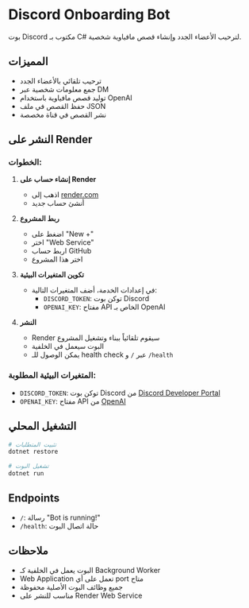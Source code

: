 # Discord Onboarding Bot

بوت Discord مكتوب بـ C# لترحيب الأعضاء الجدد وإنشاء قصص مافياوية شخصية.

## المميزات

- ترحيب تلقائي بالأعضاء الجدد
- جمع معلومات شخصية عبر DM
- توليد قصص مافياوية باستخدام OpenAI
- حفظ القصص في ملف JSON
- نشر القصص في قناة مخصصة

## النشر على Render

### الخطوات:

1. **إنشاء حساب على Render**
   - اذهب إلى [render.com](https://render.com)
   - أنشئ حساب جديد

2. **ربط المشروع**
   - اضغط على "New +"
   - اختر "Web Service"
   - اربط حساب GitHub
   - اختر هذا المشروع

3. **تكوين المتغيرات البيئية**
   - في إعدادات الخدمة، أضف المتغيرات التالية:
     - `DISCORD_TOKEN`: توكن بوت Discord
     - `OPENAI_KEY`: مفتاح API الخاص بـ OpenAI

4. **النشر**
   - Render سيقوم تلقائياً ببناء وتشغيل المشروع
   - البوت سيعمل في الخلفية
   - يمكن الوصول للـ health check عبر `/` و `/health`

### المتغيرات البيئية المطلوبة:

- `DISCORD_TOKEN`: توكن بوت Discord من [Discord Developer Portal](https://discord.com/developers/applications)
- `OPENAI_KEY`: مفتاح API من [OpenAI](https://platform.openai.com/api-keys)

## التشغيل المحلي

```bash
# تثبيت المتطلبات
dotnet restore

# تشغيل البوت
dotnet run
```

## Endpoints

- `/`: رسالة "Bot is running!"
- `/health`: حالة اتصال البوت

## ملاحظات

- البوت يعمل في الخلفية كـ Background Worker
- Web Application تعمل على أي port متاح
- جميع وظائف البوت الأصلية محفوظة
- مناسب للنشر على Render Web Service




